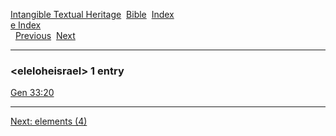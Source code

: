[Intangible Textual Heritage](../../index)  [Bible](../index) 
[Index](index)   
[e Index](_e_)  
  [Previous](c03562)  [Next](c03564) 

------------------------------------------------------------------------

### &lt;eleloheisrael&gt; 1 entry

[Gen 33:20](../kjv/gen033.htm#020)  

------------------------------------------------------------------------

[Next: elements (4)](c03564)
